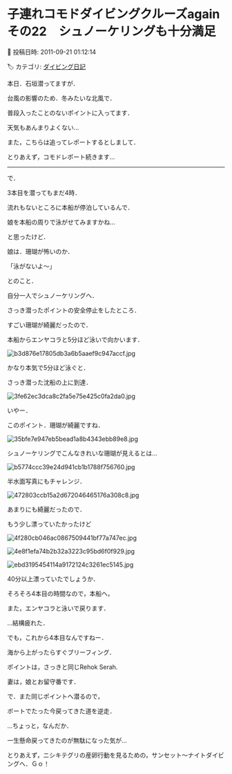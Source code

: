 # 子連れコモドダイビングクルーズagain　その22　シュノーケリングも十分満足

📅 投稿日時: 2011-09-21 01:12:14

🏷️ カテゴリ: [ダイビング日記](ce3a7a8d424d112fce83ee85c81a0e344.md)

本日．石垣潜ってますが．


台風の影響のため．冬みたいな北風で．


普段入ったことのないポイントに入ってます．


天気もあんまりよくない…





また，こちらは追ってレポートするとしまして．


とりあえず，コモドレポート続きます…


---------





で．


3本目を潜ってもまだ4時．





流れもないところに本船が停泊しているんで．


娘を本船の周りで泳がせてみますかね…


と思ったけど．


娘は．珊瑚が怖いのか．


「泳がないよ～」


とのこと．





自分一人でシュノーケリングへ．


さっき潜ったポイントの安全停止をしたところ．


すごい珊瑚が綺麗だったので．


本船からエンヤコラと5分ほど泳いで向かいます．




![b3d876e17805db3a6b5aaef9c947accf.jpg](images/b3d876e17805db3a6b5aaef9c947accf.jpg)







かなり本気で5分ほど泳ぐと．


さっき潜った沈船の上に到達．




![3fe62ec3dca8c2fa5e75e425c0fa2da0.jpg](images/3fe62ec3dca8c2fa5e75e425c0fa2da0.jpg)







いやー．


このポイント．珊瑚が綺麗ですね．




![35bfe7e947eb5bead1a8b4343ebb89e8.jpg](images/35bfe7e947eb5bead1a8b4343ebb89e8.jpg)




シュノーケリングでこんなきれいな珊瑚が見えるとは…




![b5774ccc39e24d941cb1b1788f756760.jpg](images/b5774ccc39e24d941cb1b1788f756760.jpg)







半水面写真にもチャレンジ．




![472803ccb15a2d672046465176a308c8.jpg](images/472803ccb15a2d672046465176a308c8.jpg)







あまりにも綺麗だったので．


もう少し漂っていたかったけど




![4f280cb046ac0867509441bf77a747ec.jpg](images/4f280cb046ac0867509441bf77a747ec.jpg)






![4e8f1efa74b2b32a3223c95bd6f0f929.jpg](images/4e8f1efa74b2b32a3223c95bd6f0f929.jpg)






![ebd3195454114a9172124c3261ec5145.jpg](images/ebd3195454114a9172124c3261ec5145.jpg)







40分以上漂っていたでしょうか．


そろそろ4本目の時間なので，本船へ，


また，エンヤコラと泳いで戻ります．





…結構疲れた．





でも，これから4本目なんですねー．


海から上がったらすぐブリーフィング．


ポイントは，さっきと同じRehok Serah.


妻は，娘とお留守番です．





で．また同じポイントへ潜るので，


ボートでたった今戻ってきた道を逆走．


…ちょっと，なんだか．


一生懸命戻ってきたのが無駄になった気が…





とりあえず，ニシキテグリの産卵行動を見るための，サンセット～ナイトダイビングへ．Ｇｏ！
